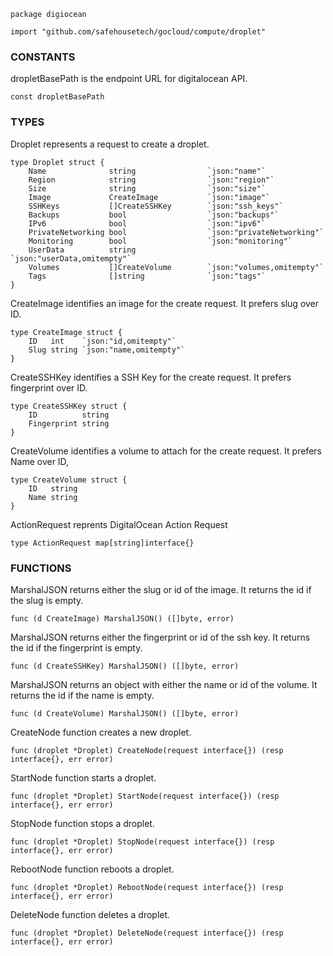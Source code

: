 ```
package digiocean

import "github.com/safehousetech/gocloud/compute/droplet"
```

### CONSTANTS

dropletBasePath is the endpoint URL for digitalocean API.
```
const dropletBasePath
```

### TYPES

Droplet represents a request to create a droplet.
```
type Droplet struct {
	Name              string                `json:"name"`
	Region            string                `json:"region"`
	Size              string                `json:"size"`
	Image             CreateImage           `json:"image"`
	SSHKeys           []CreateSSHKey        `json:"ssh_keys"`
	Backups           bool                  `json:"backups"`
	IPv6              bool                  `json:"ipv6"`
	PrivateNetworking bool                  `json:"privateNetworking"`
	Monitoring        bool                  `json:"monitoring"`
	UserData          string                `json:"userData,omitempty"`
	Volumes           []CreateVolume        `json:"volumes,omitempty"`
	Tags              []string              `json:"tags"`
}
```

CreateImage identifies an image for the create request. It prefers slug over ID.
```
type CreateImage struct {
	ID   int	`json:"id,omitempty"`
	Slug string	`json:"name,omitempty"`
}
```

CreateSSHKey identifies a SSH Key for the create request. It prefers fingerprint over ID.
```
type CreateSSHKey struct {
	ID          string
	Fingerprint string
}
```

CreateVolume identifies a volume to attach for the create request. It prefers Name over ID,
```
type CreateVolume struct {
	ID   string
	Name string
}
```

ActionRequest reprents DigitalOcean Action Request
```
type ActionRequest map[string]interface{}
```

### FUNCTIONS

MarshalJSON returns either the slug or id of the image. It returns the id if the slug is empty.
```
func (d CreateImage) MarshalJSON() ([]byte, error)
```

MarshalJSON returns either the fingerprint or id of the ssh key. It returns the id if the fingerprint is empty.
```
func (d CreateSSHKey) MarshalJSON() ([]byte, error)
```

MarshalJSON returns an object with either the name or id of the volume. It returns the id if the name is empty.
```
func (d CreateVolume) MarshalJSON() ([]byte, error)
```

CreateNode function creates a new droplet.
```
func (droplet *Droplet) CreateNode(request interface{}) (resp interface{}, err error)
```

StartNode function starts a droplet.
```
func (droplet *Droplet) StartNode(request interface{}) (resp interface{}, err error)
```

StopNode function stops a droplet.
```
func (droplet *Droplet) StopNode(request interface{}) (resp interface{}, err error)
```

RebootNode function reboots a droplet.
```
func (droplet *Droplet) RebootNode(request interface{}) (resp interface{}, err error)
```

DeleteNode function deletes a droplet.
```
func (droplet *Droplet) DeleteNode(request interface{}) (resp interface{}, err error)
```
